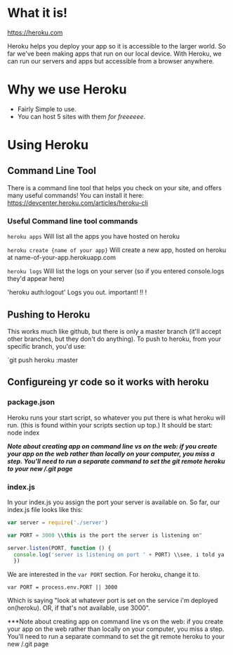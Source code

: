 <!-- Title: Heroku Overview -->
<!-- Subtitle: An Overview of, you guessed it, Heroku! -->

# What it is!
https://heroku.com

Heroku helps you deploy your app so it is accessible to the larger world.  So far we've been making apps that run on our local device.  With Heroku, we can run our servers and apps but accessible from a browser anywhere.

# Why we use Heroku
- Fairly Simple to use.
- You can host 5 sites with them _for freeeeee_.

# Using Heroku

## Command Line Tool
There is a command line tool that helps you check on your site, and offers many useful commands!
You can install it here: https://devcenter.heroku.com/articles/heroku-cli

### Useful Command line tool commands

`heroku apps`
Will list all the apps you have hosted on heroku

`heroku create {name of your app}`
Will create a new app, hosted on heroku at name-of-your-app.herokuapp.com

`heroku logs`
Will list the logs on your server (so if you entered console.logs they'd appear here)

'heroku auth:logout'
Logs you out. important! !! ! 

## Pushing to Heroku

This works much like github, but there is only a master branch (it'll accept other branches, but they don't do anything).  To push to heroku, from your specific branch, you'd use:

`git push heroku <your-branch-name>:master

## Configureing yr code so it works with heroku
### package.json
Heroku runs your start script, so whatever you put there is what heroku will run. (this is found within your scripts section up top.)  It should be start: node index

***Note about creating app on command line vs on the web: if you create your app on the web rather than locally on your computer, you miss a step. You'll need to run a separate command to set the git remote heroku to your new /<appname>.git page***

### index.js

In your index.js you assign the port your server is available on.  So far, our index.js file looks like this:
```js
var server = require('./server')

var PORT = 3000 \\this is the port the server is listening on"

server.listen(PORT, function () {
  console.log('server is listening on port ' + PORT) \\see, i told ya
  })
```

We are interested in the `var PORT` section.  For heroku, change it to.

`var PORT = process.env.PORT || 3000`

Which is saying "look at whatever port is set on the service i'm deployed on(heroku).  OR, if that's not available, use 3000". 

***Note about creating app on command line vs on the web: if you create your app on the web rather than locally on your computer, you miss a step. You'll need to run a separate command to set the git remote heroku to your new /<appname>.git page


